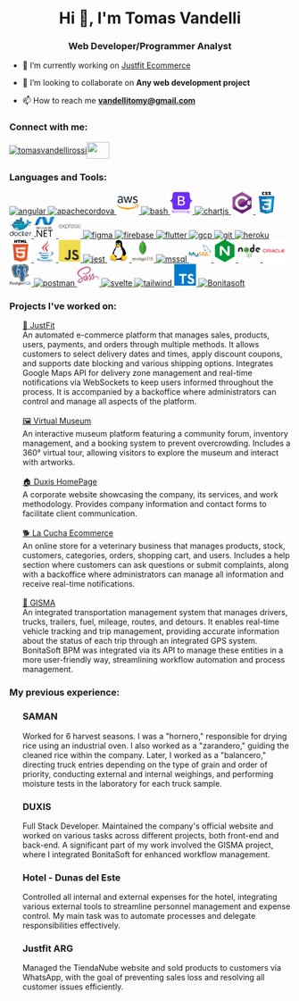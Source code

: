 <h1 align="center">Hi 👋, I'm Tomas Vandelli</h1>
<h3 align="center">Web Developer/Programmer Analyst</h3>

- 🔭 I’m currently working on [Justfit Ecommerce](https://www.justfit.uy/)

- 👯 I’m looking to collaborate on **Any web development project**

- 📫 How to reach me **vandellitomy@gmail.com**

<h3 align="left">Connect with me:</h3>
<p align="left">
<a href="https://linkedin.com/in/tomasvandellirossi" target="blank"><img align="center" src="https://raw.githubusercontent.com/rahuldkjain/github-profile-readme-generator/master/src/images/icons/Social/linked-in-alt.svg" alt="tomasvandellirossi" height="30" width="40" /></a><a href="https://wa.link/2ld4at" target="blank"><img align="center" src="https://raw.githubusercontent.com/rahuldkjain/github-profile-readme-generator/master/src/images/icons/Social/whatsapp.svg" height="30" width="40" /></a>


</p>

<h3 align="left">Languages and Tools:</h3>
<p align="left"> <a href="https://angular.io" target="_blank" rel="noreferrer"> <img src="https://angular.io/assets/images/logos/angular/angular.svg" alt="angular" width="40" height="40"/> </a> <a href="https://cordova.apache.org/" target="_blank" rel="noreferrer"> <img src="https://www.vectorlogo.zone/logos/apache_cordova/apache_cordova-icon.svg" alt="apachecordova" width="40" height="40"/> </a> <a href="https://aws.amazon.com" target="_blank" rel="noreferrer"> <img src="https://raw.githubusercontent.com/devicons/devicon/master/icons/amazonwebservices/amazonwebservices-original-wordmark.svg" alt="aws" width="40" height="40"/> </a> <a href="https://www.gnu.org/software/bash/" target="_blank" rel="noreferrer"> <img src="https://www.vectorlogo.zone/logos/gnu_bash/gnu_bash-icon.svg" alt="bash" width="40" height="40"/> </a> <a href="https://getbootstrap.com" target="_blank" rel="noreferrer"> <img src="https://raw.githubusercontent.com/devicons/devicon/master/icons/bootstrap/bootstrap-plain-wordmark.svg" alt="bootstrap" width="40" height="40"/> </a> <a href="https://www.chartjs.org" target="_blank" rel="noreferrer"> <img src="https://www.chartjs.org/media/logo-title.svg" alt="chartjs" width="40" height="40"/> </a> <a href="https://www.w3schools.com/cs/" target="_blank" rel="noreferrer"> <img src="https://raw.githubusercontent.com/devicons/devicon/master/icons/csharp/csharp-original.svg" alt="csharp" width="40" height="40"/> </a> <a href="https://www.w3schools.com/css/" target="_blank" rel="noreferrer"> <img src="https://raw.githubusercontent.com/devicons/devicon/master/icons/css3/css3-original-wordmark.svg" alt="css3" width="40" height="40"/> </a> <a href="https://www.docker.com/" target="_blank" rel="noreferrer"> <img src="https://raw.githubusercontent.com/devicons/devicon/master/icons/docker/docker-original-wordmark.svg" alt="docker" width="40" height="40"/> </a> <a href="https://dotnet.microsoft.com/" target="_blank" rel="noreferrer"> <img src="https://raw.githubusercontent.com/devicons/devicon/master/icons/dot-net/dot-net-original-wordmark.svg" alt="dotnet" width="40" height="40"/> </a> <a href="https://expressjs.com" target="_blank" rel="noreferrer"> <img src="https://raw.githubusercontent.com/devicons/devicon/master/icons/express/express-original-wordmark.svg" alt="express" width="40" height="40"/> </a> <a href="https://www.figma.com/" target="_blank" rel="noreferrer"> <img src="https://www.vectorlogo.zone/logos/figma/figma-icon.svg" alt="figma" width="40" height="40"/> </a> <a href="https://firebase.google.com/" target="_blank" rel="noreferrer"> <img src="https://www.vectorlogo.zone/logos/firebase/firebase-icon.svg" alt="firebase" width="40" height="40"/> </a> <a href="https://flutter.dev" target="_blank" rel="noreferrer"> <img src="https://www.vectorlogo.zone/logos/flutterio/flutterio-icon.svg" alt="flutter" width="40" height="40"/> </a> <a href="https://cloud.google.com" target="_blank" rel="noreferrer"> <img src="https://www.vectorlogo.zone/logos/google_cloud/google_cloud-icon.svg" alt="gcp" width="40" height="40"/> </a> <a href="https://git-scm.com/" target="_blank" rel="noreferrer"> <img src="https://www.vectorlogo.zone/logos/git-scm/git-scm-icon.svg" alt="git" width="40" height="40"/> </a> <a href="https://heroku.com" target="_blank" rel="noreferrer"> <img src="https://www.vectorlogo.zone/logos/heroku/heroku-icon.svg" alt="heroku" width="40" height="40"/> </a> <a href="https://www.w3.org/html/" target="_blank" rel="noreferrer"> <img src="https://raw.githubusercontent.com/devicons/devicon/master/icons/html5/html5-original-wordmark.svg" alt="html5" width="40" height="40"/> </a> <a href="https://www.java.com" target="_blank" rel="noreferrer"> <img src="https://raw.githubusercontent.com/devicons/devicon/master/icons/java/java-original.svg" alt="java" width="40" height="40"/> </a> <a href="https://developer.mozilla.org/en-US/docs/Web/JavaScript" target="_blank" rel="noreferrer"> <img src="https://raw.githubusercontent.com/devicons/devicon/master/icons/javascript/javascript-original.svg" alt="javascript" width="40" height="40"/> </a> <a href="https://jestjs.io" target="_blank" rel="noreferrer"> <img src="https://www.vectorlogo.zone/logos/jestjsio/jestjsio-icon.svg" alt="jest" width="40" height="40"/> </a> <a href="https://www.linux.org/" target="_blank" rel="noreferrer"> <img src="https://raw.githubusercontent.com/devicons/devicon/master/icons/linux/linux-original.svg" alt="linux" width="40" height="40"/> </a> <a href="https://www.mongodb.com/" target="_blank" rel="noreferrer"> <img src="https://raw.githubusercontent.com/devicons/devicon/master/icons/mongodb/mongodb-original-wordmark.svg" alt="mongodb" width="40" height="40"/> </a> <a href="https://www.microsoft.com/en-us/sql-server" target="_blank" rel="noreferrer"> <img src="https://www.svgrepo.com/show/303229/microsoft-sql-server-logo.svg" alt="mssql" width="40" height="40"/> </a> <a href="https://www.mysql.com/" target="_blank" rel="noreferrer"> <img src="https://raw.githubusercontent.com/devicons/devicon/master/icons/mysql/mysql-original-wordmark.svg" alt="mysql" width="40" height="40"/> </a> <a href="https://www.nginx.com" target="_blank" rel="noreferrer"> <img src="https://raw.githubusercontent.com/devicons/devicon/master/icons/nginx/nginx-original.svg" alt="nginx" width="40" height="40"/> </a> <a href="https://nodejs.org" target="_blank" rel="noreferrer"> <img src="https://raw.githubusercontent.com/devicons/devicon/master/icons/nodejs/nodejs-original-wordmark.svg" alt="nodejs" width="40" height="40"/> </a> <a href="https://www.oracle.com/" target="_blank" rel="noreferrer"> <img src="https://raw.githubusercontent.com/devicons/devicon/master/icons/oracle/oracle-original.svg" alt="oracle" width="40" height="40"/> </a> <a href="https://www.postgresql.org" target="_blank" rel="noreferrer"> <img src="https://raw.githubusercontent.com/devicons/devicon/master/icons/postgresql/postgresql-original-wordmark.svg" alt="postgresql" width="40" height="40"/> </a> <a href="https://postman.com" target="_blank" rel="noreferrer"> <img src="https://www.vectorlogo.zone/logos/getpostman/getpostman-icon.svg" alt="postman" width="40" height="40"/> </a> <a href="https://sass-lang.com" target="_blank" rel="noreferrer"> <img src="https://raw.githubusercontent.com/devicons/devicon/master/icons/sass/sass-original.svg" alt="sass" width="40" height="40"/> </a> <a href="https://svelte.dev" target="_blank" rel="noreferrer"> <img src="https://upload.wikimedia.org/wikipedia/commons/1/1b/Svelte_Logo.svg" alt="svelte" width="40" height="40"/> </a> <a href="https://tailwindcss.com/" target="_blank" rel="noreferrer"> <img src="https://www.vectorlogo.zone/logos/tailwindcss/tailwindcss-icon.svg" alt="tailwind" width="40" height="40"/> </a> <a href="https://www.typescriptlang.org/" target="_blank" rel="noreferrer"> <img src="https://raw.githubusercontent.com/devicons/devicon/master/icons/typescript/typescript-original.svg" alt="typescript" width="40" height="40"/> </a>
</a> <a href="https://www.bonitasoft.com/" target="_blank" rel="noreferrer">
  <img src="https://cdn3.bonitasoft.com/sites/default/files/Bonitasoft_Logo_Bulle.svg" alt="Bonitasoft" width="40" height="40"/>
</a>

</p>


<h3 align="left">Projects I've worked on:</h3>

<ol style="list-style-type: none;">
 <li>
<a href="https://www.justfit.uy/">🍫️️ JustFit</a>
    <span style="display:block">An automated e-commerce platform that manages sales, products, users, payments, and orders through multiple methods. It allows customers to select delivery dates and times, apply discount coupons, and supports date blocking and various shipping options. Integrates Google Maps API for delivery zone management and real-time notifications via WebSockets to keep users informed throughout the process. It is accompanied by a backoffice where administrators can control and manage all aspects of the platform.</span>
  </li>
  <br>
  
  <li>
  <a href="https://mdelhombre.web.app/inicio">🖼️️ Virtual Museum</a>
    <span style="display:block">An interactive museum platform featuring a community forum, inventory management, and a booking system to prevent overcrowding. Includes a 360° virtual tour, allowing visitors to explore the museum and interact with artworks.</span>
  </li><br>

  <li>
    <a href="https://duxis.tech/">🏠️️ Duxis HomePage</a>
    <span style="display:block">A corporate website showcasing the company, its services, and work methodology. Provides company information and contact forms to facilitate client communication.</span>
  </li>
  <br>
  
  <li>
    <a href="https://lacucha.com.uy/home">🐕️️ La Cucha Ecommerce</a>
      <span style="display:block">An online store for a veterinary business that manages products, stock, customers, categories, orders, shopping cart, and users. Includes a help section where customers can ask questions or submit complaints, along with a backoffice where administrators can manage all information and receive real-time notifications.</span>
  </li><br>
  
  <li>
    <a href="">🚛 GISMA</a>
      <span style="display:block">An integrated transportation management system that manages drivers, trucks, trailers, fuel, mileage, routes, and detours. It enables real-time vehicle tracking and trip management, providing accurate information about the status of each trip through an integrated GPS system.<br> BonitaSoft BPM was integrated via its API to manage these entities in a more user-friendly way, streamlining workflow automation and process management.</span>
  </li>
</ol>


<h3 align="left">My previous experience:</h3>

<ol style="list-style-type: none;">
 <li>
    <h3>SAMAN</h3>
    <span style="display:block">Worked for 6 harvest seasons. I was a "hornero," responsible for drying rice using an industrial oven. I also worked as a "zarandero," guiding the cleaned rice within the company. Later, I worked as a "balancero," directing truck entries depending on the type of grain and order of priority, conducting external and internal weighings, and performing moisture tests in the laboratory for each truck sample.</span>
  </li>
  <li>
    <h3>DUXIS</h3>
    <span style="display:block">Full Stack Developer. Maintained the company's official website and worked on various tasks across different projects, both front-end and back-end. A significant part of my work involved the GISMA project, where I integrated BonitaSoft for enhanced workflow management.</span>
  </li>
  <li>
    <h3>Hotel - Dunas del Este</h3>
    <span style="display:block">Controlled all internal and external expenses for the hotel, integrating various external tools to streamline personnel management and expense control. My main task was to automate processes and delegate responsibilities effectively.</span>
  <li>
    <h3>Justfit ARG</h3>
    <span style="display:block">Managed the TiendaNube website and sold products to customers via WhatsApp, with the goal of preventing sales loss and resolving all customer issues efficiently.</span>
  </li>
</ol>
